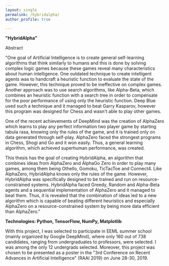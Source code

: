 ```yaml
---
layout: single
permalink: /hybridalpha/
author_profile: true

---
```


**"HybridAlpha"**

Abstract

"One goal of Artificial Intelligence is to create general self-learning algorithms that think similarly to humans and this is done by solving complex logic games because these games reveal many characteristics about human intelligence. One outdated technique to create intelligent agents was to handcraft a heuristic function to evaluate the state of the game. However, this technique proved to be ineffective on complex games. Another approach was to use search algorithms, like Alpha-Beta, which combines an heuristic function with a search tree in order to compensate for the poor performance of using only the heuristic function. Deep Blue used such a technique and it managed to beat Garry Kasparov, however this program was designed for Chess and wasn't able to play other games.

One of the recent achievements of DeepMind was the creation of AlphaZero which learns to play any perfect information two player game by starting tabula rasa, knowing only the rules of the game, and it is trained only on data generated through self-play. AlphaZero faced the strongest programs in Chess, Shogi and Go and it won easily. Thus, a general learning algorithm, which achieved superhuman performance, was created.

This thesis has the goal of creating HybridAlpha, an algorithm that combines ideas from AlphaZero and AlphaGo Zero in order to play many games, among them being Othello, Gomoku, TicTacToe and Connect4. Like AlphaZero, HybridAlpha knows only the rules of the game. However, HybridAlpha was specifically designed to be trained and run on resource-constrained systems. HybridAlpha faced Greedy, Random and Alpha-Beta agents and a sequential implementation of AlphaZero and it managed to beat them. Thus, it is revealed that the combination of ideas led to a new algorithm which is capable of beating different heuristics and especially AlphaZero on a resource-constrained system by being more data efficient than AlphaZero."

**Technologies: Python, TensorFlow, NumPy, Matplotlib**


With this project, I was selected to participate in EEML summer school (mainly organized by Google DeepMind), where only 160 out of 738 candidates, ranging from undergraduates to professors, were selected. I was among the only 12 undergrads selected. Moreover, this project was chosen to be presented as a poster in the "3rd Conference on Recent Advances in Artificial Intelligence" (RAAI 2019) on June 28-30, 2019.




